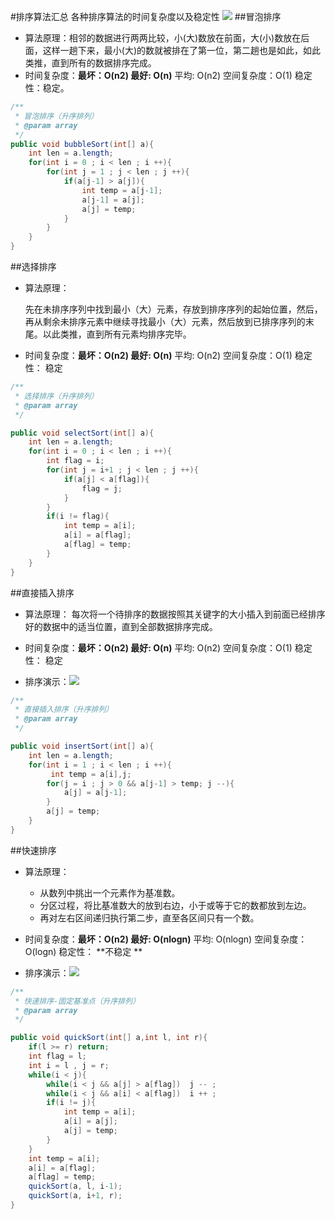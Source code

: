 #排序算法汇总
各种排序算法的时间复杂度以及稳定性
![](http://upload-images.jianshu.io/upload_images/273973-19cf4a1e58b6ebaf.png?imageMogr2/auto-orient/strip%7CimageView2/2/w/1240)
##冒泡排序
*    算法原理：相邻的数据进行两两比较，小(大)数放在前面，大(小)数放在后面，这样一趟下来，最小(大)的数就被排在了第一位，第二趟也是如此，如此类推，直到所有的数据排序完成。
*    时间复杂度：**最坏：O(n2) 最好: O(n)** 平均: O(n2) 空间复杂度：O(1) 稳定性：稳定。


```java
/**
 * 冒泡排序（升序排列）
 * @param array
 */
public void bubbleSort(int[] a){
	int len = a.length;
	for(int i = 0 ; i < len ; i ++){
		for(int j = 1 ; j < len ; j ++){
			if(a[j-1] > a[j]){
				int temp = a[j-1];
				a[j-1] = a[j];
				a[j] = temp;
			}
		}
	}
}
```
##选择排序
*	算法原理：

	先在未排序序列中找到最小（大）元素，存放到排序序列的起始位置，然后，再从剩余未排序元素中继续寻找最小（大）元素，然后放到已排序序列的末尾。以此类推，直到所有元素均排序完毕。
*	时间复杂度：**最坏：O(n2) 最好: O(n)** 平均: O(n2) 空间复杂度：O(1) 稳定性： 稳定 



```java
/**
 * 选择排序（升序排列）
 * @param array
 */

public void selectSort(int[] a){
	int len = a.length;
	for(int i = 0 ; i < len ; i ++){
		int flag = i;
		for(int j = i+1 ; j < len ; j ++){
			if(a[j] < a[flag]){
				flag = j;
			}
		}
		if(i != flag){
			int temp = a[i];
			a[i] = a[flag];
			a[flag] = temp;
		}
	}
}

```
##直接插入排序
*	算法原理：
每次将一个待排序的数据按照其关键字的大小插入到前面已经排序好的数据中的适当位置，直到全部数据排序完成。
*	时间复杂度：**最坏：O(n2) 最好: O(n)** 平均: O(n2) 空间复杂度：O(1) 稳定性： 稳定 

*	排序演示：![](http://wuchong.me/img/Insertion-sort-example-300px.gif)

```java
/**
 * 直接插入排序（升序排列）
 * @param array
 */

public void insertSort(int[] a){
	int len = a.length;
	for(int i = 1 ; i < len ; i ++){
		 int temp = a[i],j;
		for(j = i ; j > 0 && a[j-1] > temp; j --){
			a[j] = a[j-1];
		}
		a[j] = temp;
	}
}

```

##快速排序
*	算法原理：
	*	从数列中挑出一个元素作为基准数。
	*	分区过程，将比基准数大的放到右边，小于或等于它的数都放到左边。
	*	再对左右区间递归执行第二步，直至各区间只有一个数。
*	时间复杂度：**最坏：O(n2) 最好: O(nlogn)** 平均: O(nlogn) 空间复杂度：O(logn) 稳定性： **不稳定 **

*	排序演示：![](http://wuchong.me/img/Quicksort-example.gif)

```java
/**
 * 快速排序-固定基准点（升序排列）
 * @param array
 */

public void quickSort(int[] a,int l, int r){
	if(l >= r) return;
	int flag = l;
	int i = l , j = r;
	while(i < j){
		while(i < j && a[j] > a[flag])  j -- ;
		while(i < j && a[i] < a[flag])  i ++ ;
		if(i != j){
			int temp = a[i];
			a[i] = a[j];
			a[j] = temp;
		}
	}
	int temp = a[i];
	a[i] = a[flag];
	a[flag] = temp;
	quickSort(a, l, i-1);
	quickSort(a, i+1, r);
}

```






